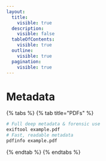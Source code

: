 ```yaml
---
layout:
  title:
    visible: true
  description:
    visible: false
  tableOfContents:
    visible: true
  outline:
    visible: true
  pagination:
    visible: true
---
```


# Metadata

{% tabs %}
{% tab title="PDFs" %}
```bash
# Full deep metadata & forensic use
exiftool example.pdf
# Fast, readable metadata
pdfinfo example.pdf
```
{% endtab %}
{% endtabs %}
